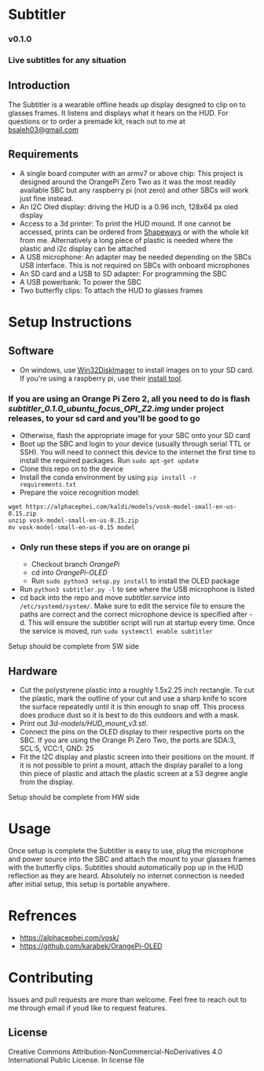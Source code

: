 # Subtitler
### v0.1.0
### Live subtitles for any situation
## Introduction
The Subtitler is a wearable offline heads up display designed to clip on to glasses frames. It listens and displays what it hears on the HUD. For questions or to order a premade kit, reach out to me at bsaleh03@gmail.com
## Requirements
- A single board computer with an armv7 or above chip: This project is designed around the OrangePi Zero Two as it was the most readily available SBC but any raspberry pi (not zero) and other SBCs will work just fine instead.
- An I2C Oled display: driving the HUD is a 0.96 inch, 128x64 px oled display
- Access to a 3d printer: To print the HUD mound. If one cannot be accessed, prints can be ordered from [Shapeways](https:shapeways.com) or with the whole kit from me. Alternatively a long piece of plastic is needed where the plastic and i2c display can be attached
- A USB microphone: An adapter may be needed depending on the SBCs USB interface. This is not required on SBCs with onboard microphones
- An SD card and a USB to SD adapter: For programming the SBC
- A USB powerbank: To power the SBC
- Two butterfly clips: To attach the HUD to glasses frames
# Setup Instructions
## Software
- On windows, use [Win32DiskImager](https://win32diskimager.org/) to install images on to your SD card. If you're using a raspberry pi, use their [install tool](https://www.raspberrypi.com/software/).
### If you are using an Orange Pi Zero 2, all you need to do is flash *subtitler_0.1.0_ubuntu_focus_OPI_Z2.img* under project releases, to your sd card and you'll be good to go
- Otherwise, flash the appropriate image for your SBC onto your SD card
- Boot up the SBC and login to your device (usually through serial TTL or SSH). You will need to connect this device to the internet the first time to install the required packages. Run ```sudo apt-get update``` 
- Clone this repo on to the device
- Install the conda environment by using ```pip install -r requirements.txt```
- Prepare the voice recognition model:
```
wget https://alphacephei.com/kaldi/models/vosk-model-small-en-us-0.15.zip
unzip vosk-model-small-en-us-0.15.zip
mv vosk-model-small-en-us-0.15 model
```
- ### Only run these steps if you are on orange pi
  - Checkout branch *OrangePi*
  - cd into *OrangePi-OLED*
  - Run ```sudo python3 setup.py install``` to install the OLED package
- Run ```python3 subtitler.py -l``` to see where the USB microphone is listed
- cd back into the repo and move *subtitler.service* into ```/etc/systemd/system/```. Make sure to edit the service file to ensure the paths are correct and the correct microphone device is specified after -d. This will ensure the subtitler script will run at startup every time. Once the service is moved, run ```sudo systemctl enable subtitler```

Setup should be complete from SW side

## Hardware
- Cut the polystyrene plastic into a roughly 1.5x2.25 inch rectangle. To cut the plastic, mark the outline of your cut and use a sharp knife to score the surface repeatedly until it is thin enough to snap off. This process does produce dust so it is best to do this outdoors and with a mask.
- Print out *3d-models/HUD_mount_v3.stl*.
- Connect the pins on the OLED display to their respective ports on the SBC. If you are using the Orange Pi Zero Two, the ports are SDA:3, SCL:5, VCC:1, GND: 25
- Fit the I2C display and plastic screen into their positions on the mount. If it is not possible to print a mount, attach the display parallel to a long thin piece of plastic and attach the plastic screen at a 53 degree angle from the display.

Setup should be complete from HW side

# Usage
Once setup is complete the Subtitler is easy to use, plug the microphone and power source into the SBC and attach the mount to your glasses frames with the butterfly clips. Subtitles should automatically pop up in the HUD reflection as they are heard. Absolutely no internet connection is needed after initial setup, this setup is portable anywhere.

# Refrences
- https://alphacephei.com/vosk/
- https://github.com/karabek/OrangePi-OLED

# Contributing
Issues and pull requests are more than welcome. Feel free to reach out to me through email if youd like to request features.

## License
Creative Commons Attribution-NonCommercial-NoDerivatives 4.0 International Public License. In license file
